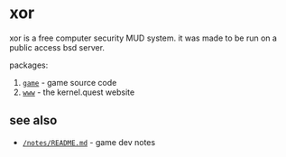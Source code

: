 # xor

xor is a free computer security MUD system. 
it was made to be run on a public access bsd server.

packages:

1. [`game`](/pkg/game/README.md) - game source code
1. [`www`](/pkg/www/README.md) - the kernel.quest website

## see also

- [`/notes/README.md`](notes/README.md) - game dev notes
